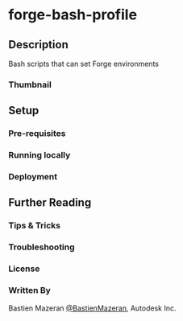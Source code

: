 # forge-bash-profile

## Description 

Bash scripts that can set Forge environments

### Thumbnail

## Setup

### Pre-requisites

### Running locally

### Deployment

## Further Reading

### Tips & Tricks

### Troubleshooting

### License

### Written By

Bastien Mazeran [@BastienMazeran](https://twitter.com/BastienMazeran), Autodesk Inc.
